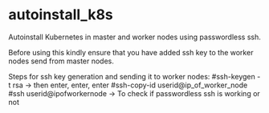 # autoinstall_k8s
Autoinstall Kubernetes in master and worker nodes using passwordless ssh.

Before using this kindly ensure that you have added ssh key to the worker nodes send from master nodes.

Steps for ssh key generation and sending it to worker nodes:
#ssh-keygen -t rsa                 -> then enter, enter, enter
#ssh-copy-id userid@ip_of_worker_node
#ssh userid@ipofworkernode                -> To check if passwordless ssh is working or not

